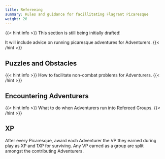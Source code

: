 ```yaml
---
title: Refereeing
summary: Rules and guidance for facillitating Flagrant Picaresque
weight: 20
---
```


<!-- vale Microsoft.HeadingAcronyms = NO -->

{{< hint info >}}
This section is still being initially drafted!

It will include advice on running picaresque adventures for Adventurers.
{{< /hint >}}

## Puzzles and Obstacles

{{< hint info >}}
How to facilitate non-combat problems for Adventurers.
{{< /hint >}}

## Encountering Adventurers

{{< hint info >}}
What to do when Adventurers run into Refereed Groups.
{{< /hint >}}

## XP

After every Picaresque, award each Adventurer the VP they earned during play as XP and 1XP for
surviving. Any VP earned as a group are split amongst the contributing Adventurers.
